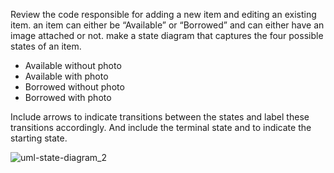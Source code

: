Review the code responsible for adding a new item and editing an existing item.
an item can either be “Available” or “Borrowed” and can either have an image attached or not.
make a state diagram that captures the four possible states of an item.

* Available without photo
* Available with photo
* Borrowed without photo
* Borrowed with photo

Include arrows to indicate transitions between the states and label these transitions accordingly. And include the terminal state and to indicate the starting state.


![uml-state-diagram_2](https://user-images.githubusercontent.com/6619191/42827351-70b3ad38-89e6-11e8-9a45-edd62aa95525.png)
